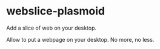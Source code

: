 # webslice-plasmoid
Add a slice of web on your desktop.

Allow to put a webpage on your desktop. No more, no less.
